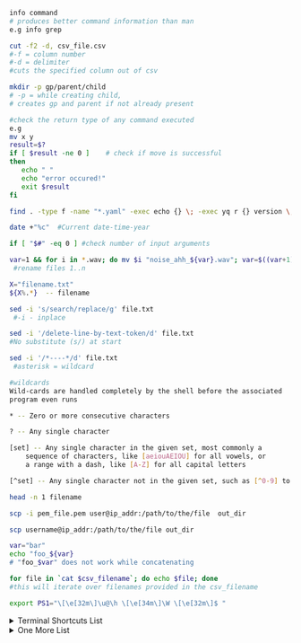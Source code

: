 ```bash
info command 
# produces better command information than man 
e.g info grep
```

```bash
cut -f2 -d, csv_file.csv
#-f = column number 
#-d = delimiter
#cuts the specified column out of csv
```

 ```bash
 mkdir -p gp/parent/child  
 # -p = while creating child, 
 # creates gp and parent if not already present
 ```

 ```bash
#check the return type of any command executed
e.g 
mv x y 
result=$?   
if [ $result -ne 0 ]    # check if move is successful
then
    echo " "
    echo "error occured!"
    exit $result
fi
 ```

 ```bash
find . -type f -name "*.yaml" -exec echo {} \; -exec yq r {} version \; -exec echo "" \;
 ```

 ```bash
date +"%c"  #Current date-time-year
 ```

 ```bash
if [ "$#" -eq 0 ] #check number of input arguments
 ```

 ```bash
var=1 && for i in *.wav; do mv $i "noise_ahh_${var}.wav"; var=$((var+1)); done
  #rename files 1..n
 ```

 ```bash
X="filename.txt"
${X%.*}  -- filename 
 ```

 ```bash
sed -i 's/search/replace/g' file.txt
  #-i - inplace
 ```

 ```bash
sed -i '/delete-line-by-text-token/d' file.txt 
#No substitute (s/) at start
 ```

 ```bash
sed -i '/*----*/d' file.txt
  #asterisk = wildcard 
 ```

```bash
#wildcards
Wild-cards are handled completely by the shell before the associated
program even runs

* -- Zero or more consecutive characters

? -- Any single character

[set] -- Any single character in the given set, most commonly a 
	sequence of characters, like [aeiouAEIOU] for all vowels, or 
	a range with a dash, like [A-Z] for all capital letters

[^set] -- Any single character not in the given set, such as [^0-9] to mean any nondigit
```

 ```bash
head -n 1 filename 
 ```

 ```bash
scp -i pem_file.pem user@ip_addr:/path/to/the/file  out_dir 
 ```

 ```bash
scp username@ip_addr:/path/to/the/file out_dir 
 ```

 ```bash
var="bar"
echo "foo_${var}
# "foo_$var" does not work while concatenating  
 ```

 ```bash
for file in `cat $csv_filename`; do echo $file; done
#this will iterate over filenames provided in the csv_filename
 ```

```bash
export PS1="\[\e[32m\]\u@\h \[\e[34m\]\W \[\e[32m\]$ "
```

<details><summary>Terminal Shortcuts List</summary>

```text

Left            Move back one character
Right           Move forward one character
Ctrl+b          Move back one character
Ctrl+f          Move forward one character

Alt+Left        Move back one word
Alt+Right       Move forward one word
Alt+b           Move back one word
Alt+f           Move forward one word

Cmd+Left        Move cursor to start of line
Cmd+Right       Move cursor to end of line
Ctrl+a          Move cursor to start of line
Ctrl+e          Move cursor to end of line

Ctrl+d          Delete character after cursor
Backspace       Delete character before cursor

Alt+Backspace   Delete word before cursor
Ctrl+w          Delete word before cursor
Alt+w           Delete word before the cursor
Alt+d           Delete word after the cursor

Cmd+Backspace   Delete everything before the cursor
Ctrl+u          Delete everything before the cursor
Ctrl+k          Delete everything after the cursor

Ctrl+l          Clear the terminal

Ctrl+c          Cancel the command
Ctrl+y          Paste the last deleted command
Ctrl+_          Undo

Ctrl+r          Search command in history - type the search term
Ctrl+j          End the search at current history entry and run command
Ctrl+g          Cancel the search and restore original line

Up              previous command from the History
Down            Next command from the History
Ctrl+n          Next command from the History
Ctrl+p          previous command from the History

Ctrl+xx         Toggle between first and current position
```
</details>

<details><summary>One More List</summary>

* `Ctrl+a` Move cursor to start of line
* `Ctrl+e` Move cursor to end of line
* `Ctrl+b` Move back one character
* `Alt+b` Move back one word
* `Ctrl+f` Move forward one character
* `Alt+f` Move forward one word
* `Ctrl+d` Delete current character
* `Ctrl+w` Cut the last word
* `Ctrl+k` Cut everything after the cursor
* `Alt+d` Cut word after the cursor
* `Alt+w` Cut word before the cursor
* `Ctrl+y` Paste the last deleted command
* `Ctrl+_` Undo
* `Ctrl+u` Cut everything before the cursor
* `Ctrl+xx` Toggle between first and current position
* `Ctrl+l` Clear the terminal
* `Ctrl+c` Cancel the command
* `Ctrl+r` Search command in history - type the search term
* `Ctrl+j` End the search at current history entry
* `Ctrl+g` Cancel the search and restore original line
* `Ctrl+n` Next command from the History
* `Ctrl+p` previous command from the History

</details>
